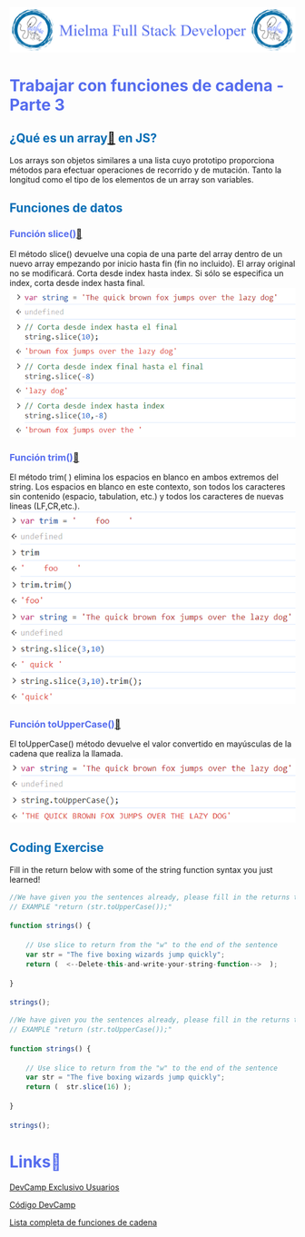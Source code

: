 ![Logo Mielma](logo/Logo_Encabezado.png)

# <b><font color="#556CEE">Trabajar con funciones de cadena - Parte 3</font></b>

## <b><font color="#006cb5">¿Qué es un array[🔗](https://developer.mozilla.org/es/docs/Web/JavaScript/Reference/Global_Objects/Array) en JS?</font></b>
 Los arrays son objetos similares a una lista cuyo prototipo proporciona métodos para efectuar operaciones de recorrido y de mutación. Tanto la longitud como el tipo de los elementos de un array son variables.

## <b><font color="#006cb5">Funciones de datos</font></b>

### <font color="#556CEE">Función slice()[🔗](https://developer.mozilla.org/es/docs/Web/JavaScript/Reference/Global_Objects/Array/slice)</font>
El método slice() devuelve una copia de una parte del array dentro de un nuevo array empezando por inicio hasta fin (fin no incluido). El array original no se modificará.
Corta desde index hasta index. Si sólo se especifica un index, corta desde index hasta final.
![Funciones String .slice()](image/Funciones_String_.slice().png) 

### <font color="#556CEE">Función trim()[🔗](https://developer.mozilla.org/es/docs/Web/JavaScript/Reference/Global_Objects/String/trim)</font>

El método trim( ) elimina los espacios en blanco en ambos extremos del string. Los espacios en blanco en este contexto, son todos los caracteres sin contenido (espacio, tabulation, etc.) y todos los caracteres de nuevas lineas (LF,CR,etc.).
![Funciones String .trim()](image/Funciones_String_.trim().png)

### <font color="#556CEE">Función toUpperCase()[🔗](https://developer.mozilla.org/es/docs/Web/JavaScript/Reference/Global_Objects/String/toUpperCase)</font>
El toUpperCase() método devuelve el valor convertido en mayúsculas de la cadena que realiza la llamada.
![Funciones String .toUpperCase](image/Funciones_String_.toUpperCase().png)

## <b><font color="#006cb5">Coding Exercise</font></b>
Fill in the return below with some of the string function syntax you just learned!
```js
//We have given you the sentences already, please fill in the returns to make the test pass
// EXAMPLE "return (str.toUpperCase());"

function strings() {
    
    // Use slice to return from the "w" to the end of the sentence
    var str = "The five boxing wizards jump quickly";
    return (  <--Delete-this-and-write-your-string-function-->  );
    
}

strings();
```
```js
//We have given you the sentences already, please fill in the returns to make the test pass
// EXAMPLE "return (str.toUpperCase());"

function strings() {
    
    // Use slice to return from the "w" to the end of the sentence
    var str = "The five boxing wizards jump quickly";
    return (  str.slice(16) );
    
}

strings();
```

# <b><font color="#556CEE">Links🔗</font></b>

[DevCamp Exclusivo Usuarios](https://basque.devcamp.com/pt-full-stack-development-javascript-python-react/guide/working-with-string-functions-part-3)  

[Código DevCamp](https://github.com/rails-camp/javascript-programming/blob/master/section_b_13_string_functions.js)

[Lista completa de funciones de cadena](https://www.w3schools.com/jsref/jsref_obj_string.asp)